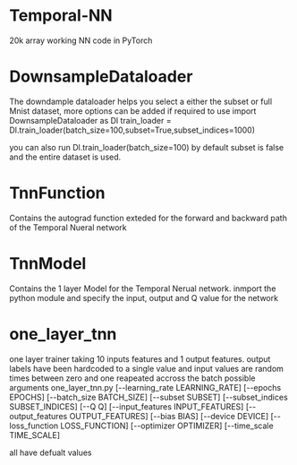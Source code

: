# Temporal-NN
20k array working NN code in PyTorch

# DownsampleDataloader
The downdample dataloader helps you select a either the subset or full Mnist dataset, more options can be added if required 
to use 
import DownsampleDataloader as Dl
train_loader = Dl.train_loader(batch_size=100,subset=True,subset_indices=1000)

you can also run Dl.train_loader(batch_size=100) by default subset is false and the entire dataset is used.


# TnnFunction 

Contains the autograd function exteded for the forward and backward path of the Temporal Nueral network 

# TnnModel

Contains the 1 layer Model for the Temporal Nerual network. inmport the python module and specify the input, output and Q value for the network 

# one_layer_tnn 

one layer trainer taking 10 inputs features and 1 output features. output labels have been hardcoded to a single value and input values are random times between zero and one reapeated accross the batch 
possible arguments 
one_layer_tnn.py [--learning_rate LEARNING_RATE] [--epochs EPOCHS] [--batch_size BATCH_SIZE] [--subset SUBSET] [--subset_indices SUBSET_INDICES] [--Q Q] [--input_features INPUT_FEATURES]
                        [--output_features OUTPUT_FEATURES] [--bias BIAS] [--device DEVICE] [--loss_function LOSS_FUNCTION] [--optimizer OPTIMIZER] [--time_scale TIME_SCALE]

all have defualt values 
